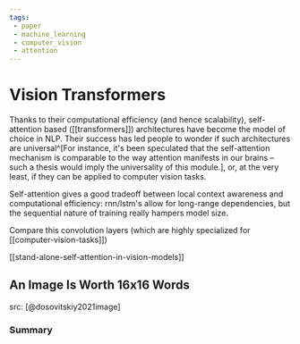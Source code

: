```yaml
---
tags:
 - paper
 - machine_learning
 - computer_vision
 - attention
---
```


# Vision Transformers

Thanks to their computational efficiency (and hence scalability), self-attention based ([[transformers]]) architectures have become the model of choice in NLP. Their success has led people to wonder if such architectures are universal^[For instance, it's been speculated that the self-attention mechanism is comparable to the way attention manifests in our brains – such a thesis would imply the universality of this module.], or, at the very least, if they can be applied to computer vision tasks.

Self-attention gives a good tradeoff between local context awareness and computational efficiency: rnn/lstm's allow for long-range dependencies, but the sequential nature of training really hampers model size.

Compare this convolution layers (which are highly specialized for [[computer-vision-tasks]])

[[stand-alone-self-attention-in-vision-models]]


## An Image Is Worth 16x16 Words

src: [@dosovitskiy2021image]

### Summary


